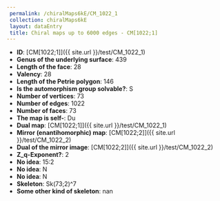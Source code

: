 ```yaml
--- 
 permalink: /chiralMaps6kE/CM_1022_1 
 collection: chiralMaps6kE
 layout: dataEntry
 title: Chiral maps up to 6000 edges - CM[1022;1]
---
```


- **ID**: [CM[1022;1]]({{ site.url }}/test/CM_1022_1)
- **Genus of the underlying surface**: 439
- **Length of the face**: 28
- **Valency**: 28
- **Length of the Petrie polygon**: 146
- **Is the automorphism group solvable?**: S
- **Number of vertices**: 73
- **Number of edges**: 1022
- **Number of faces**: 73
- **The map is self-**: Du
- **Dual map**: [CM[1022;1]]({{ site.url }}/test/CM_1022_1)
- **Mirror (enantihomorphic) map**: [CM[1022;2]]({{ site.url }}/test/CM_1022_2)
- **Dual of the mirror image**: [CM[1022;2]]({{ site.url }}/test/CM_1022_2)
- **Z_q-Exponent?**: 2
- **No idea**:  15:2
- **No idea**: N
- **No idea**: N
- **Skeleton**: Sk(73;2)^7
- **Some other kind of skeleton**: nan
